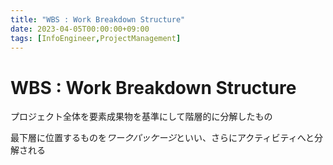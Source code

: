 ```yaml
---
title: "WBS : Work Breakdown Structure"
date: 2023-04-05T00:00:00+09:00
tags: [InfoEngineer,ProjectManagement]
---
```

# WBS : Work Breakdown Structure

プロジェクト全体を要素成果物を基準にして階層的に分解したもの

最下層に位置するものを*ワークパッケージ*といい、さらにアクティビティへと分解される